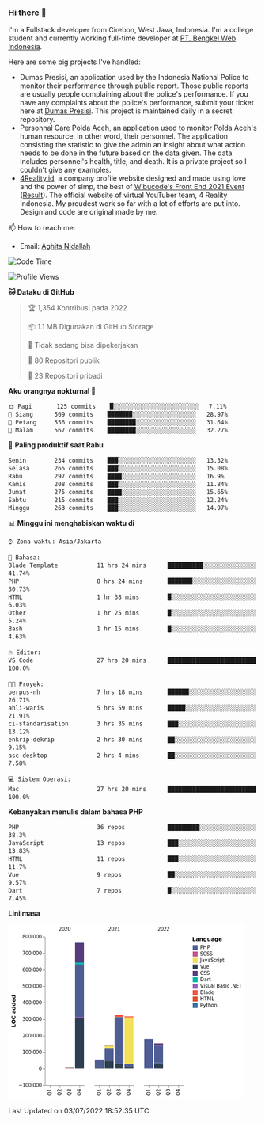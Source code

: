### Hi there 👋
I'm a Fullstack developer from Cirebon, West Java, Indonesia. I'm a college student and currently working full-time developer at [PT. Bengkel Web Indonesia](https://github.com/PT-Bengkel-Web-Indonesia).

Here are some big projects I've handled:
- Dumas Presisi, an application used by the Indonesia National Police to monitor their performance through public report. Those public reports are usually people complaining about the police's performance. If you have any complaints about the police's performance, submit your ticket here at [Dumas Presisi](https://dumaspresisi.polri.go.id/dumaspro). This project is maintained daily in a secret repository.
- Personnal Care Polda Aceh, an application used to monitor Polda Aceh's human resource, in other word, their personnel. The application consisting the statistic to give the admin an insight about what action needs to be done in the future based on the data given. The data includes personnel's health, title, and death. It is a private project so I couldn't give any examples.
- [4Reality.id](https://4reality.id), a company profile website designed and made using love and the power of simp, the best of [Wibucode's Front End 2021 Event](https://github.com/wibucode02/submision-event-frontend-2021) ([Result](https://github.com/wibucode02/top-5-pemenang-event-front-end-wibucode-2021)). The official website of virtual YouTuber team, 4 Reality Indonesia. My proudest work so far with a lot of efforts are put into. Design and code are original made by me.

📫 How to reach me:
- Email: [Aghits Nidallah](mailto:yourlovelydev@gmail.com)

<!--START_SECTION:waka-->
![Code Time](http://img.shields.io/badge/Code%20Time-0%20secs-blue)

![Profile Views](http://img.shields.io/badge/Profil%20dilihat-1-blue)

**🐱 Dataku di GitHub** 

> 🏆 1,354 Kontribusi pada 2022
 > 
> 📦 1.1 MB Digunakan di GitHub Storage 
 > 
> 🚫 Tidak sedang bisa dipekerjakan
 > 
> 📜 80 Repositori publik 
 > 
> 🔑 23 Repositori pribadi  
 > 
**Aku orangnya nokturnal 🦉** 

```text
🌞 Pagi       125 commits    █░░░░░░░░░░░░░░░░░░░░░░░░   7.11% 
🌆 Siang      509 commits    ███████░░░░░░░░░░░░░░░░░░   28.97% 
🌃 Petang     556 commits    ████████░░░░░░░░░░░░░░░░░   31.64% 
🌙 Malam      567 commits    ████████░░░░░░░░░░░░░░░░░   32.27%

```
📅 **Paling produktif saat Rabu** 

```text
Senin        234 commits    ███░░░░░░░░░░░░░░░░░░░░░░   13.32% 
Selasa       265 commits    ███░░░░░░░░░░░░░░░░░░░░░░   15.08% 
Rabu         297 commits    ████░░░░░░░░░░░░░░░░░░░░░   16.9% 
Kamis        208 commits    ███░░░░░░░░░░░░░░░░░░░░░░   11.84% 
Jumat        275 commits    ████░░░░░░░░░░░░░░░░░░░░░   15.65% 
Sabtu        215 commits    ███░░░░░░░░░░░░░░░░░░░░░░   12.24% 
Minggu       263 commits    ███░░░░░░░░░░░░░░░░░░░░░░   14.97%

```


📊 **Minggu ini menghabiskan waktu di** 

```text
⌚︎ Zona waktu: Asia/Jakarta

💬 Bahasa: 
Blade Template           11 hrs 24 mins      ██████████░░░░░░░░░░░░░░░   41.74% 
PHP                      8 hrs 24 mins       ███████░░░░░░░░░░░░░░░░░░   30.73% 
HTML                     1 hr 38 mins        █░░░░░░░░░░░░░░░░░░░░░░░░   6.03% 
Other                    1 hr 25 mins        █░░░░░░░░░░░░░░░░░░░░░░░░   5.24% 
Bash                     1 hr 15 mins        █░░░░░░░░░░░░░░░░░░░░░░░░   4.63%

🔥 Editor: 
VS Code                  27 hrs 20 mins      █████████████████████████   100.0%

🐱‍💻 Proyek: 
perpus-nh                7 hrs 18 mins       ██████░░░░░░░░░░░░░░░░░░░   26.71% 
ahli-waris               5 hrs 59 mins       █████░░░░░░░░░░░░░░░░░░░░   21.91% 
ci-standarisation        3 hrs 35 mins       ███░░░░░░░░░░░░░░░░░░░░░░   13.12% 
enkrip-dekrip            2 hrs 30 mins       ██░░░░░░░░░░░░░░░░░░░░░░░   9.15% 
asc-desktop              2 hrs 4 mins        ██░░░░░░░░░░░░░░░░░░░░░░░   7.58%

💻 Sistem Operasi: 
Mac                      27 hrs 20 mins      █████████████████████████   100.0%

```

**Kebanyakan menulis dalam bahasa PHP** 

```text
PHP                      36 repos            █████████░░░░░░░░░░░░░░░░   38.3% 
JavaScript               13 repos            ███░░░░░░░░░░░░░░░░░░░░░░   13.83% 
HTML                     11 repos            ███░░░░░░░░░░░░░░░░░░░░░░   11.7% 
Vue                      9 repos             ██░░░░░░░░░░░░░░░░░░░░░░░   9.57% 
Dart                     7 repos             █░░░░░░░░░░░░░░░░░░░░░░░░   7.45%

```


**Lini masa**

![Chart not found](https://raw.githubusercontent.com/NikarashiHatsu/NikarashiHatsu/master/charts/bar_graph.png) 


 Last Updated on 03/07/2022 18:52:35 UTC
<!--END_SECTION:waka-->
